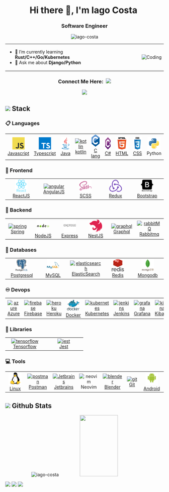 <!-- ////////////////////////////////////////  Intro Section \\\\\\\\\\\\\\\\\\\\\\\\\\\\\\\\\\\\\\ !-->            

<h1 align="center"><b>Hi there 👋, I'm Iago Costa </b><img src="https://github.com/abdoachhoubi/abdoachhoubi/blob/main/gifs/Hi.gif" width="30" alt=""/></h1>
<h3 align="center">Software Engineer</h3>
<p align="center">
<img width="15%" src="https://komarev.com/ghpvc/?username=iago-costa&label=Profile%20views&color=0e75b6&style=flat" alt="iago-costa" />
</p>

<table align="center">
<tr>
<td width="70%">

- 🌱 I’m currently learning **Rust/C++/Go/Kubernetes**
- 💬 Ask me about **Django/Python**

<!--
**iago-costa/iago-costa** is a ✨ _special_ ✨ repository because its `README.md` (this file) appears on your GitHub profile.

Here are some ideas to get you started:

- 🔭 I’m currently working on ...
- 🌱 I’m currently learning ...
- 👯 I’m looking to collaborate on ...
- 🤔 I’m looking for help with ...
- 💬 Ask me about ...
- 📫 How to reach me: ...
- 😄 Pronouns: ...
- ⚡ Fun fact: ...
-->

</td>
<td width="30%" >

<img align="right" alt="Coding" src="https://cdn.dribbble.com/users/1059583/screenshots/4171367/coding-freak.gif"/>

</td>
</tr>
</table>

<h3 align="center"><b>Connect Me Here: &nbsp;</b><img src="images/Handshake.gif" height="25px"></h3>
<p align="center">
<a href="https://www.linkedin.com/in/iago-costa-572132187" target="_blank"><img src="https://img.shields.io/badge/-LinkedIn-%230077B5?style=for-the-badge&logo=linkedin&logoColor=white" target="_blank"></a>
</p>

<!-- ////////////////////////////////////////  Stack Section \\\\\\\\\\\\\\\\\\\\\\\\\\\\\\\\\\\\\\ !-->            
<h2 align="left"><b> </b><img src="https://media2.giphy.com/media/QssGEmpkyEOhBCb7e1/giphy.gif?cid=ecf05e47a0n3gi1bfqntqmob8g9aid1oyj2wr3ds3mg700bl&rid=giphy.gif" width ="25"><b> Stack</b></h2>
<h3>📋 Languages</h3>
<p align="left"> 
<table>
<tr>
<td align="center" width="110">
<a href="https://developer.mozilla.org/en-US/docs/Web/JavaScript" target="_blank" rel="noreferrer"> 
<img src="https://raw.githubusercontent.com/devicons/devicon/master/icons/javascript/javascript-original.svg" alt="javascript" width="40" height="40"/> 
<br>
Javascript
</a>
</td>
<td align="center" width="110">
<a href="https://www.typescriptlang.org/" target="_blank" rel="noreferrer"> 
<img src="https://raw.githubusercontent.com/devicons/devicon/master/icons/typescript/typescript-original.svg" alt="typescript" width="40" height="40"/> 
<br>
Typescript
</a> 
</td>
<td align="center" width="110">
<a href="https://www.java.com" target="_blank" rel="noreferrer"> 
<img src="https://raw.githubusercontent.com/devicons/devicon/master/icons/java/java-original.svg" alt="java" width="40" height="40"/> 
<br>
Java
</a> 
</td>
<td align="center" width="110">
<a href="https://kotlinlang.org" target="_blank" rel="noreferrer"> 
<img src="https://www.vectorlogo.zone/logos/kotlinlang/kotlinlang-icon.svg" alt="kotlin" width="40" height="40"/> 
<br>
kotlin
</a> 
</td>
<td align="center" width="110">
<a href="https://www.cprogramming.com/" target="_blank" rel="noreferrer"> 
<img src="https://raw.githubusercontent.com/devicons/devicon/master/icons/c/c-original.svg" alt="c" width="40" height="40"/>
<br>
C lang
</a> 
</td>
<td align="center" width="110">
<a href="https://www.w3schools.com/cs/" target="_blank" rel="noreferrer">
<img src="https://raw.githubusercontent.com/devicons/devicon/master/icons/csharp/csharp-original.svg" alt="csharp" width="40" height="40"/>
<br>
C#
</a>
</td>


<td align="center" width="110">
<a href="https://www.w3.org/html/" target="_blank" rel="noreferrer"> 
<img src="https://raw.githubusercontent.com/devicons/devicon/master/icons/html5/html5-original-wordmark.svg" alt="html5" width="40" height="40"/> 
<br>
HTML
</a> 
</td>
<td align="center" width="110">
<a href="https://www.w3schools.com/css/" target="_blank" rel="noreferrer">
<img src="https://raw.githubusercontent.com/devicons/devicon/master/icons/css3/css3-original-wordmark.svg" alt="css3" width="40" height="40"/>
<br>
CSS
</a>
</td>
<td align="center" width="110">
<a href="https://www.python.org" target="_blank" rel="noreferrer">
<img src="https://raw.githubusercontent.com/devicons/devicon/master/icons/python/python-original.svg" alt="python" width="40" height="40"/>
</a>
<br>
Python
</td>
</tr>
</table>


<h3>🚀 Frontend</h3>
<table>
<tr>
<td align="center" width="110">
<a href="https://reactjs.org/" target="_blank" rel="noreferrer"> 
<img src="https://raw.githubusercontent.com/devicons/devicon/master/icons/react/react-original-wordmark.svg" alt="react" width="40" height="40"/> 
<br>
ReactJS
</a> 
</td>
<td align="center" width="110">
<a href="https://angular.io" target="_blank" rel="noreferrer"> 
<img src="https://angular.io/assets/images/logos/angular/angular.svg" alt="angular" width="40" height="40"/> 
<br>
AngularJS
</a> 
</td>
<td align="center" width="110">
<a href="https://sass-lang.com" target="_blank" rel="noreferrer"> 
<img src="https://raw.githubusercontent.com/devicons/devicon/master/icons/sass/sass-original.svg" alt="sass" width="40" height="40"/> 
<br>
SCSS
</a>
</td>
<!--<td align="center" width="110">
<a href="https://www.framer.com/" target="_blank" rel="noreferrer"> 
<img src="https://www.vectorlogo.zone/logos/framer/framer-icon.svg" alt="framer" width="40" height="40"/> 
<br>
Framer
</a> 
</td>!-->
<td align="center" width="110">
<a href="https://redux.js.org" target="_blank" rel="noreferrer"> 
<img src="https://raw.githubusercontent.com/devicons/devicon/master/icons/redux/redux-original.svg" alt="redux" width="40" height="40"/> 
<br>
Redux
</a> 
</td>
<td align="center" width="110">
<a href="https://getbootstrap.com" target="_blank" rel="noreferrer"> 
<img src="https://raw.githubusercontent.com/devicons/devicon/master/icons/bootstrap/bootstrap-plain-wordmark.svg" alt="bootstrap" width="40" height="40"/> 
<br>
Bootstrap
</a> 
</td>
</tr>
</table>

<h3>🤖 Backend</h3>
<table>
<tr>
<!--<td align="center" width="110">
<a href="https://dotnet.microsoft.com/" target="_blank" rel="noreferrer"> 
<img src="https://raw.githubusercontent.com/devicons/devicon/master/icons/dot-net/dot-net-original-wordmark.svg" alt="dotnet" width="40" height="40"/> 
<br>
DotNet
</a> 
</td>!-->
<td align="center" width="110">
<a href="https://spring.io/" target="_blank" rel="noreferrer"> 
<img src="https://www.vectorlogo.zone/logos/springio/springio-icon.svg" alt="spring" width="40" height="40"/> 
<br>
Spring
</a> 
</td>
<td align="center" width="110">
<a href="https://nodejs.org" target="_blank" rel="noreferrer"> 
<img src="https://raw.githubusercontent.com/devicons/devicon/master/icons/nodejs/nodejs-original-wordmark.svg" alt="nodejs" width="40" height="40"/> 
<br>
NodeJS
</a> 
</td>
<td align="center" width="110">
<a href="https://expressjs.com" target="_blank" rel="noreferrer"> 
<img src="https://raw.githubusercontent.com/devicons/devicon/master/icons/express/express-original-wordmark.svg" alt="express" width="40" height="40"/>
<br>
Express
</a> 
</td>
<td align="center" width="110">
<a href="https://nestjs.com/" target="_blank" rel="noreferrer"> 
<img src="https://raw.githubusercontent.com/devicons/devicon/master/icons/nestjs/nestjs-plain.svg" alt="nestjs" width="40" height="40"/> 
<br>
NestJS
</a> 
</td>
<td align="center" width="110">
<a href="https://graphql.org" target="_blank" rel="noreferrer"> 
<img src="https://www.vectorlogo.zone/logos/graphql/graphql-icon.svg" alt="graphql" width="40" height="40"/> 
<br>
Graphql
</a> 
</td>
<td align="center" width="110">
<a href="https://www.rabbitmq.com" target="_blank" rel="noreferrer"> 
<img src="https://www.vectorlogo.zone/logos/rabbitmq/rabbitmq-icon.svg" alt="rabbitMQ" width="40" height="40"/> 
<br>
Rabbitmq
</a> 
</td>
</tr>
</table>

<h3>💾 Databases</h3>
<table>
<tr>
<td align="center" width="110">
<a href="https://www.postgresql.org" target="_blank" rel="noreferrer"> 
<img src="https://raw.githubusercontent.com/devicons/devicon/master/icons/postgresql/postgresql-original-wordmark.svg" alt="postgresql" width="40" height="40"/> 
<br>
Postgresql
</a> 
</td>
<td align="center" width="110">
<a href="https://www.mysql.com/" target="_blank" rel="noreferrer"> 
<img src="https://raw.githubusercontent.com/devicons/devicon/master/icons/mysql/mysql-original-wordmark.svg" alt="mysql" width="40" height="40"/> 
<br>
MySQL
</a> 
</td>
<td align="center" width="110">
<a href="https://www.elastic.co" target="_blank" rel="noreferrer">
<img src="https://www.vectorlogo.zone/logos/elastic/elastic-icon.svg" alt="elasticsearch" width="40" height="40"/> 
<br>
ElasticSearch
</a> 
</td>
<td align="center" width="110">
<a href="https://redis.io" target="_blank" rel="noreferrer"> 
<img src="https://raw.githubusercontent.com/devicons/devicon/master/icons/redis/redis-original-wordmark.svg" alt="redis" width="40" height="40"/> 
<br>
Redis
</a>
</td>
<td align="center" width="110">
<a href="https://www.mongodb.com/" target="_blank" rel="noreferrer"> 
<img src="https://raw.githubusercontent.com/devicons/devicon/master/icons/mongodb/mongodb-original-wordmark.svg" alt="mongodb" width="40" height="40"/> 
<br>
Mongodb
</a> 
</td>
</tr>
</table>

<h3>♾️ Devops</h3>
<table>
<tr>
<td align="center" width="110">
<a href="https://azure.microsoft.com/en-in/" target="_blank" rel="noreferrer">
<img src="https://www.vectorlogo.zone/logos/microsoft_azure/microsoft_azure-icon.svg" alt="azure" width="40" height="40"/> 
<br>
Azure
</a> 
</td>
<td align="center" width="110">
<a href="https://firebase.google.com/" target="_blank" rel="noreferrer"> 
<img src="https://www.vectorlogo.zone/logos/firebase/firebase-icon.svg" alt="firebase" width="40" height="40"/> 
<br>
Firebase
</a> 
</td>
<td align="center" width="110">
<a href="https://heroku.com" target="_blank" rel="noreferrer"> 
<img src="https://www.vectorlogo.zone/logos/heroku/heroku-icon.svg" alt="heroku" width="40" height="40"/> 
<br>
Heroku
</a> 
</td>
<td align="center" width="110">
<a href="https://www.docker.com/" target="_blank" rel="noreferrer"> 
<img src="https://raw.githubusercontent.com/devicons/devicon/master/icons/docker/docker-original-wordmark.svg" alt="docker" width="40" height="40"/> 
<br>
Docker
</a> 
</td>
<td align="center" width="110">
<a href="https://kubernetes.io" target="_blank" rel="noreferrer"> 
<img src="https://www.vectorlogo.zone/logos/kubernetes/kubernetes-icon.svg" alt="kubernetes" width="40" height="40"/> 
<br>
Kubernetes
</a>
</td>
<td align="center" width="110">
<a href="https://www.jenkins.io" target="_blank" rel="noreferrer"> 
<img src="https://www.vectorlogo.zone/logos/jenkins/jenkins-icon.svg" alt="jenkins" width="40" height="40"/> 
<br>
Jenkins
</a> 
</td>
<td align="center" width="110">
<a href="https://grafana.com" target="_blank" rel="noreferrer"> 
<img src="https://www.vectorlogo.zone/logos/grafana/grafana-icon.svg" alt="grafana" width="40" height="40"/> 
<br>
Grafana
</a> 
</td>
<td align="center" width="110">
<a href="https://www.elastic.co/kibana" target="_blank" rel="noreferrer"> 
<img src="https://www.vectorlogo.zone/logos/elasticco_kibana/elasticco_kibana-icon.svg" alt="kibana" width="40" height="40"/> 
<br>
Kibana
</a> 
</td>
</tr>
</table>

<h3>🥅 Libraries</h3>
<table>
<tr>
<td align="center" width="110">
<a href="https://www.tensorflow.org" target="_blank" rel="noreferrer"> 
<img src="https://www.vectorlogo.zone/logos/tensorflow/tensorflow-icon.svg" alt="tensorflow" width="40" height="40"/> 
<br>
Tensorflow
</a> 
</td>
<td align="center" width="110">
<a href="https://jestjs.io" target="_blank" rel="noreferrer"> 
<img src="https://www.vectorlogo.zone/logos/jestjsio/jestjsio-icon.svg" alt="jest" width="40" height="40"/> 
<br>
Jest
</a> 
</td>
</tr>
</table>

<h3>💻 Tools</h3>
<table>
<tr>
<td align="center" width="110">
<a href="https://www.linux.org/" target="_blank" rel="noreferrer"> 
<img src="https://raw.githubusercontent.com/devicons/devicon/master/icons/linux/linux-original.svg" alt="linux" width="40" height="40"/> 
<br>
Linux
</a> 
</td>
<td align="center" width="110">
<a href="https://postman.com" target="_blank" rel="noreferrer"> 
<img src="https://www.vectorlogo.zone/logos/getpostman/getpostman-icon.svg" alt="postman" width="40" height="40"/> 
<br>
Postman
</a> 
</td>
<td align="center" width="110">
<a href="https://www.jetbrains.com" rel="noreferrer">
<img src="https://www.vectorlogo.zone/logos/jetbrains/jetbrains-icon.svg" alt="Jetbrains" width="40" height="40"/>
<br>
Jetbrains
</a>
</td>
<td align="center" width="110">
<a>
<img src="https://www.vectorlogo.zone/logos/neovimio/neovimio-icon.svg" height="40" width="40" alt="neovim">
<br>
Neovim
</a>
</td>
<td align="center" width="110">
<a href="https://www.blender.org/" target="_blank" rel="noreferrer"> 
<img src="https://download.blender.org/branding/community/blender_community_badge_white.svg" alt="blender" width="40" height="40"/> 
<br>
Blender
</a> 
</td>
<td align="center" width="110">
<a href="https://git-scm.com/" target="_blank" rel="noreferrer"> 
<img src="https://www.vectorlogo.zone/logos/git-scm/git-scm-icon.svg" alt="git" width="40" height="40"/> 
<br>
Git
</a> 
</td>
<td align="center" width="110">
<a href="https://developer.android.com" target="_blank" rel="noreferrer"> 
<img src="https://raw.githubusercontent.com/devicons/devicon/master/icons/android/android-original-wordmark.svg" alt="android" width="40" height="40"/>
<br>
Android
</a>
</td>
</tr>
</table>

<!-- ////////////////////////////////////////  Stats Section \\\\\\\\\\\\\\\\\\\\\\\\\\\\\\\\\\\\\\ !-->            
<h2><b> </b><img src="https://media.giphy.com/media/iY8CRBdQXODJSCERIr/giphy.gif" width="25"/><b> Github Stats</b></h2>
<p align="center">
<img height="195em" width="49%" src="https://github-readme-streak-stats.herokuapp.com/?user=iago-costa&theme=dracula" alt="iago-costa" />
<img height="195em" width="49%" src="https://github-readme-stats.vercel.app/api?username=iago-costa&show_icons=true&theme=dracula&include_all_commits=true&count_private=true"/>
</p>

<p>
<img width="32.7%" src="http://github-profile-summary-cards.vercel.app/api/cards/repos-per-language?username=iago-costa&theme=dracula">
<img width="32.7%" src="http://github-profile-summary-cards.vercel.app/api/cards/most-commit-language?username=iago-costa&theme=dracula">
<img width="32.7%" src="http://github-profile-summary-cards.vercel.app/api/cards/productive-time?username=iago-costa&theme=dracula">
</p>
